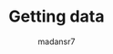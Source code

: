 ---
title: "Getting data"
description: "Getting data basics"
author: madansr7
ms.author: madansr7
ms.date: 02/19/2019
ms.topic: article
ms.service: multiple
---